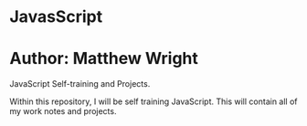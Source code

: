 # JavasScript
# Author: Matthew Wright
JavaScript Self-training and Projects. 

Within this repository, I will be self training JavaScript. This will contain all of my work notes and projects. 
